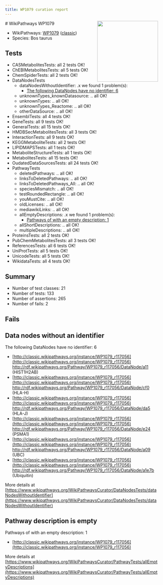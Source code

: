 ```yaml
---
title: WP1079 curation report
---
```


<img style="float: right; width: 200px" src="https://upload.wikimedia.org/wikipedia/commons/thumb/8/83/Wplogo_with_text_500.png/640px-Wplogo_with_text_500.png" />
# WikiPathways WP1079

* WikiPathways: [WP1079](https://wikipathways.org/pathways/WP1079) ([classic](https://classic.wikipathways.org/instance/WP1079))
* Species: Bos taurus
## Tests
* CASMetabolitesTests: all 2 tests OK!
* ChEBIMetabolitesTests: all 5 tests OK!
* ChemSpiderTests: all 2 tests OK!
* DataNodesTests
    * dataNodesWithoutIdentifier: .x we found 1 problem(s):
        * [The following DataNodes have no identifier: 6](#d2d32fa5)
    * unknownTypes_knownDatasource: .. all OK!
    * unknownTypes: .. all OK!
    * unknownTypes_Reactome: .. all OK!
    * otherDataSource: .. all OK!
* EnsemblTests: all 4 tests OK!
* GeneTests: all 9 tests OK!
* GeneralTests: all 15 tests OK!
* HMDBSecMetabolitesTests: all 3 tests OK!
* InteractionTests: all 9 tests OK!
* KEGGMetaboliteTests: all 2 tests OK!
* LIPIDMAPSTests: all 1 tests OK!
* MetaboliteStructureTests: all 1 tests OK!
* MetabolitesTests: all 15 tests OK!
* OudatedDataSourcesTests: all 24 tests OK!
* PathwayTests
    * deletedPathways: .. all OK!
    * linksToDeletedPathways: .. all OK!
    * linksToDeletedPathways_All: .. all OK!
    * speciesMismatch: .. all OK!
    * testRoundedRectangle: .. all OK!
    * youMustCite: .. all OK!
    * oldLicenses: .. all OK!
    * mediawikiLinks: .. all OK!
    * allEmptyDescriptions: .x we found 1 problem(s):
        * [Pathways of with an empty description: 1](#798a4967)
    * allShortDescriptions: .. all OK!
    * multipleDescriptions: .. all OK!
* ProteinsTests: all 2 tests OK!
* PubChemMetabolitesTests: all 3 tests OK!
* ReferencesTests: all 6 tests OK!
* UniProtTests: all 5 tests OK!
* UnicodeTests: all 5 tests OK!
* WikidataTests: all 4 tests OK!


## Summary

* Number of test classes: 21
* Number of tests: 133
* Number of assertions: 265
* Number of fails: 2

## Fails

<a name="d2d32fa5" />

## Data nodes without an identifier

The following DataNodes have no identifier: 6

* [http://classic.wikipathways.org/instance/WP1079_r117056](http://classic.wikipathways.org/instance/WP1079_r117056) http://rdf.wikipathways.org/Pathway/WP1079_r117056/DataNode/a11 (HIST1H2AB)
* [http://classic.wikipathways.org/instance/WP1079_r117056](http://classic.wikipathways.org/instance/WP1079_r117056) http://rdf.wikipathways.org/Pathway/WP1079_r117056/DataNode/cf0 (HLA-H)
* [http://classic.wikipathways.org/instance/WP1079_r117056](http://classic.wikipathways.org/instance/WP1079_r117056) http://rdf.wikipathways.org/Pathway/WP1079_r117056/DataNode/da5 (HLA-J)
* [http://classic.wikipathways.org/instance/WP1079_r117056](http://classic.wikipathways.org/instance/WP1079_r117056) http://rdf.wikipathways.org/Pathway/WP1079_r117056/DataNode/e24 (PSMA1)
* [http://classic.wikipathways.org/instance/WP1079_r117056](http://classic.wikipathways.org/instance/WP1079_r117056) http://rdf.wikipathways.org/Pathway/WP1079_r117056/DataNode/a09 (UBC)
* [http://classic.wikipathways.org/instance/WP1079_r117056](http://classic.wikipathways.org/instance/WP1079_r117056) http://rdf.wikipathways.org/Pathway/WP1079_r117056/DataNode/a1e7b (Ubiquitin)


More details at [https://www.wikipathways.org/WikiPathwaysCurator/DataNodesTests/dataNodesWithoutIdentifier](https://www.wikipathways.org/WikiPathwaysCurator/DataNodesTests/dataNodesWithoutIdentifier)

<a name="798a4967" />

## Pathway description is empty

Pathways of with an empty description: 1

* [http://classic.wikipathways.org/instance/WP1079_r117056](http://classic.wikipathways.org/instance/WP1079_r117056)

More details at [https://www.wikipathways.org/WikiPathwaysCurator/PathwayTests/allEmptyDescriptions](https://www.wikipathways.org/WikiPathwaysCurator/PathwayTests/allEmptyDescriptions)

